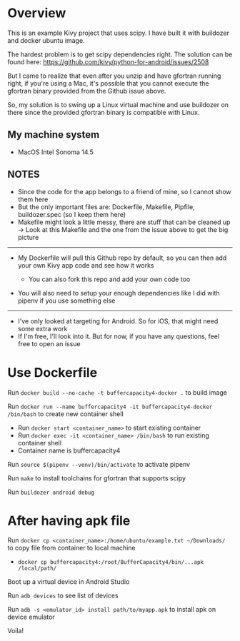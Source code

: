 # Overview

This is an example Kivy project that uses scipy. I have built it with buildozer and docker ubuntu image.

The hardest problem is to get scipy dependencies right. The solution can be found here: https://github.com/kivy/python-for-android/issues/2508

But I came to realize that even after you unzip and have gfortran running right, if you're using a Mac, it's possible that you cannot execute the gfortran binary provided from the Github issue above.

So, my solution is to swing up a Linux virtual machine and use buildozer on there since the provided gfortran binary is compatible with Linux.

## My machine system

- MacOS Intel Sonoma 14.5

## NOTES

- Since the code for the app belongs to a friend of mine, so I cannot show them here
- But the only important files are: Dockerfile, Makefile, Pipfile, buildozer.spec (so I keep them here)
- Makefile might look a little messy, there are stuff that can be cleaned up -> Look at this Makefile and the one from the issue above to get the big picture

---

- My Dockerfile will pull this Github repo by default, so you can then add your own Kivy app code and see how it works

  - You can also fork this repo and add your own code too

- You will also need to setup your enough dependencies like I did with pipenv if you use something else

---

- I've only looked at targeting for Android. So for iOS, that might need some extra work
- If I'm free, I'll look into it. But for now, if you have any questions, feel free to open an issue

# Use Dockerfile

Run `docker build --no-cache -t buffercapacity4-docker .` to build image

Run `docker run --name buffercapacity4 -it buffercapacity4-docker /bin/bash` to create new container shell

- Run `docker start <container_name>` to start existing container
- Run `docker exec -it <container_name> /bin/bash` to run existing container shell
- Container name is buffercapacity4

Run `source $(pipenv --venv)/bin/activate` to activate pipenv

Run `make` to install toolchains for gfortran that supports scipy

Run `buildozer android debug`

# After having apk file

Run `docker cp <container_name>:/home/ubuntu/example.txt ~/Downloads/` to copy file from container to local machine

- `docker cp buffercapacity4:/root/BufferCapacity4/bin/...apk /local/path/`

Boot up a virtual device in Android Studio

Run `adb devices` to see list of devices

Run `adb -s <emulator_id> install path/to/myapp.apk` to install apk on device emulator

Voila!

